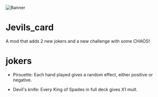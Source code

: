 ![Banner](https://raw.githubusercontent.com/megathek/images/refs/heads/main/jonklers.png?token=GHSAT0AAAAAADHAKD7TBBPONRGFP3UYYYQA2DNJ5TA)

# Jevils_card
A mod that adds 2 new jokers and a new challenge with some CHAOS!

# jokers
- Pirouette: Each hand played gives a random effect, either positive or negative.

- Devil's knife: Every King of Spades in full deck gives X1 mult.
